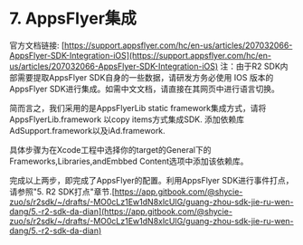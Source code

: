 # 7. AppsFlyer集成

官方文档链接: [https://support.appsflyer.com/hc/en-us/articles/207032066-AppsFlyer-SDK-Integration-iOS](https://support.appsflyer.com/hc/en-us/articles/207032066-AppsFlyer-SDK-Integration-iOS) 注：由于R2 SDK内部需要提取AppsFlyer SDK自身的一些数据，请研发方务必使用 IOS 版本的AppsFlyer SDK进行集成。如需中文文档，请直接在其网页中进行语言切换。

简而言之，我们采用的是AppsFlyerLib static framework集成方式，请将AppsFlyerLib.framework 以copy items方式集成SDK. 添加依赖库AdSupport.framework以及iAd.framework.

具体步骤为在Xcode工程中选择你的target的General下的Frameworks,Libraries,andEmbbed Content选项中添加该依赖库。 

完成以上两步，即完成了AppsFlyer的配置。利用AppsFlyer SDK进行事件打点，请参照"5. R2 SDK打点"章节.[https://app.gitbook.com/@shycie-zuo/s/r2sdk/~/drafts/-MO0cLz1Ew1dN8xlcUlG/guang-zhou-sdk-jie-ru-wen-dang/5.-r2-sdk-da-dian](https://app.gitbook.com/@shycie-zuo/s/r2sdk/~/drafts/-MO0cLz1Ew1dN8xlcUlG/guang-zhou-sdk-jie-ru-wen-dang/5.-r2-sdk-da-dian)

